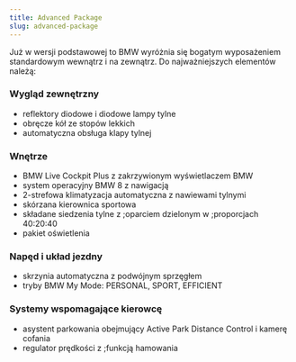 ```yaml
---
title: Advanced Package
slug: advanced-package
---
```


Już w wersji podstawowej to BMW wyróżnia się bogatym wyposażeniem standardowym wewnątrz i na zewnątrz. Do najważniejszych elementów należą:

### Wygląd zewnętrzny

- reflektory diodowe i diodowe lampy tylne
- obręcze kół ze stopów lekkich
- automatyczna obsługa klapy tylnej

### Wnętrze

- BMW Live Cockpit Plus z zakrzywionym wyświetlaczem BMW
- system operacyjny BMW 8 z nawigacją
- 2-strefowa klimatyzacja automatyczna z nawiewami tylnymi
- skórzana kierownica sportowa
- składane siedzenia tylne z ;oparciem dzielonym w ;proporcjach 40:20:40
- pakiet oświetlenia

### Napęd i układ jezdny

- skrzynia automatyczna z podwójnym sprzęgłem
- tryby BMW My Mode: PERSONAL, SPORT, EFFICIENT

### Systemy wspomagające kierowcę

- asystent parkowania obejmujący Active Park Distance Control i kamerę cofania
- regulator prędkości z ;funkcją hamowania
